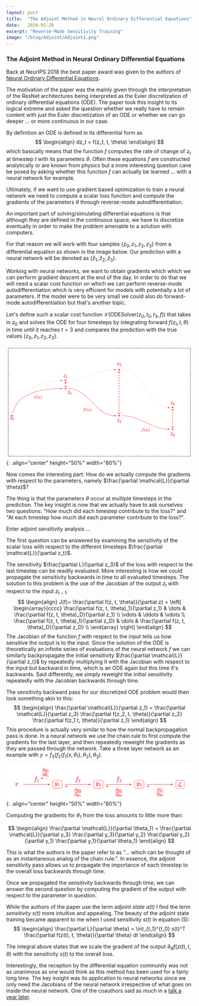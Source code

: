 ```yaml
---
layout: post
title:  "The Adjoint Method in Neural Ordinary Differential Equations"
date:   2020-05-20
excerpt: "Reverse-Mode Sensitivity Training"
image: "/blog/Adjoint/Adjoint1.png"
---
```

<head>
<script type="text/x-mathjax-config"> MathJax.Hub.Config({ TeX: { equationNumbers: { autoNumber: "all" } } }); </script>
       <script type="text/x-mathjax-config">
         MathJax.Hub.Config({
           tex2jax: {
             inlineMath: [ ['$','$'], ["\\(","\\)"] ],
             displayMath: [['$$','$$']],
             processEscapes: true
           }
         });
       </script>
       <script src="https://cdn.mathjax.org/mathjax/latest/MathJax.js?config=TeX-AMS-MML_HTMLorMML" type="text/javascript"></script>
</head>

### The Adjoint Method in Neural Ordinary Differential Equations

Back at NeurIPS 2018 the best paper award was given to the authors of [Neural Ordinary Differential Equations](https://arxiv.org/pdf/1806.07366.pdf).

The motivation of the paper was the mainly given through the interpretation of the ResNet architectures being interpreted as the Euler discretization of ordinary differential equations (ODE).
The paper took this insight to its logical extreme and asked the question whether we really have to remain content with just the Euler discretization of an ODE or whether we can go deeper ... or more continuous in our case.

By definition an ODE is defined in its differential form as
$$
\begin{align}
dz_t = f(z_t, t, \theta)
\end{align}
$$
which basically means that the function $f$ computes the rate of change of $z_t$ at timestep $t$ with its parameters $\theta$.
Often these equations $f$ are constructed analytically or are known from physics but a more interesting question cane be posed by asking whether this function $f$ can actually be learned ... with a neural network for example.

Ultimately, if we want to use gradient based optimization to train a neural network we need to compute a scalar loss function and compute the gradients of the parameters $\theta$ through reverse-mode autodifferentiation.

An important part of solving/simulating differential equations is that although they are defined in the continuous space, we have to discretize eventually in order to make the problem amenable to a solution with computers.

For that reason we will work with four samples $\{z_0, z_1, z_2, z_3 \}$ from a differential equation as shown in the image below. Our prediction with a neural network will be denoted as $\{\hat{z}_1, \hat{z}_2, \hat{z}_3 \}$.

Working with neural networks, we want to obtain gradients which which we can perform gradient descent at the end of the day. In order to do that we will need a scalar cost function on which we can perform reverse-mode autodifferentiation which is very efficient for models with potentially a lot of parameters. If the model were to be very small we could also do forward-mode autodifferentiation but that's another topic.

Let's define such a scalar cost function $\mathcal{L}(\text{ODESolver}(z_0, t_0, t_3, f))$ that takes in $z_0$ and solves the ODE for four timesteps by integrating forward $f(z_t, t, \theta)$ in time until it reaches $t=3$ and compares the prediction with the true values $\{z_0, z_1, z_2, z_3 \}$.

![](/blog/Adjoint/Adjoint1.png){: .align="center" height="50%" width="80%"}

Now comes the interesting part: How do we actually compute the gradients with respect to the parameters, namely $\frac{\partial \mathcal{L}}{\partial \theta}$?

The thing is that the parameters $\theta$ occur at multiple timesteps in the prediction.
The key insight is now that we actually have to ask ourselves two questions: "How much did each timestep contribute to the loss?" and "At each timestep how much did each parameter contribute to the loss?".

Enter adjoint sensitivity analysis ...

The first question can be answered by examining the sensitivity of the scalar loss with respect to the different timesteps $\frac{\partial \mathcal{L}}{\partial z_t}$.

The sensitivity $\frac{\partial L}{\partial z_3}$ of the loss with respect to the last timestep can be readily evaluated.
More interesting is how we could propagate the sensitivity backwards in time to all evaluated timesteps.
The solution to this problem is the use of the Jacobian of the output $z_t$ with respect to the input $z_{t-1}$:
$$
\begin{align}
J(f)= \frac{\partial f(z, t, \theta)}{\partial z} =
\left[
\begin{array}{cccc}
\frac{\partial f(z, t, \theta)_1}{\partial z_1} & \dots & \frac{\partial f(z, t, \theta)_D}{\partial z_1} \\
\vdots & \ddots & \vdots \\
\frac{\partial f(z, t, \theta)_1}{\partial z_D} & \dots & \frac{\partial f(z, t, \theta)_D}{\partial z_D} \\
\end{array}
\right]
\end{align}
$$
The Jacobian of the function $f$ with respect to the input tells us how sensitive the output is to the input.
Since the solution of the ODE is theoretically an infinite series of evaluations of the neural network $f$ we can similarly backpropagate the initial sensitivity $\frac{\partial \mathcal{L}}{\partial z_t}$ by repeatedly multiplying it with the Jacobian with respect to the input but backward in time, which is an ODE again but this time it's backwards.
Said differently, we simply reweight the initial sensitivity repeatedly with the Jacobian backwards through time. 

The sensitivity backward pass for our discretized ODE problem would then look something akin to this:
$$
\begin{align}
\frac{\partial \mathcal{L}}{\partial z_1} =
 \frac{\partial \mathcal{L}}{\partial z_3}
 \frac{\partial f(z_2, t, \theta)}{\partial z_2}
 \frac{\partial f(z_1 t, \theta)}{\partial z_1}
\end{align}
$$
This procedure is actually very similar to how the normal backpropagation pass is done.
In a neural network we use the chain rule to first compute the gradients for the last layer, and then repeatedly reweight the gradients as they are passed through the network.
Take a three layer network as an example with $y = f_3(f_2(f_1(x, \theta_1), \theta_2), \theta_3)$.

![](/blog/Adjoint/Adjoint2.png){: .align="center" height="50%" width="80%"}

Computing the gradients for $\theta_1$ from the loss amounts to little more than:

$$
\begin{align}
\frac{\partial \mathcal{L}}{\partial \theta_1} =
 \frac{\partial \mathcal{L}}{\partial y_3}
 \frac{\partial y_3}{\partial y_2}
 \frac{\partial y_2}{\partial y_1}
 \frac{\partial y_1}{\partial \theta_1}
\end{align}
$$

This is what the authors in the paper refer to as "... which can be thought of as an instantaneous analog of the chain rule.".
In essence, the adjoint sensitivity pass allows us to propagate the importance of each timestep to the overall loss backwards through time.

Once we propagated the sensitivity backwards through time, we can answer the second question by computing the gradient of the output with respect to the parameter in question.

While the authors of the paper use the term *adjoint state $a(t)$* I find the term *sensitivity $s(t)$* more intuitive and appealing.
The beauty of the adjoint state training became apparent to me when I used sensitivity $s(t)$ in equation (5):
$$
\begin{align}
\frac{\partial L}{\partial \theta} = \int_{t_1}^{t_0} s(t)^T \frac{\partial f(z(t), t, \theta)}{\partial \theta} dt
\end{align}
$$

The integral above states that we scale the gradient of the output $\partial_\theta f(z(t), t, \theta)$ with the sensitivity $s(t)$ to the overall loss.

Interestingly, the reception by the differential equation community was not as unanimous as one would think as this method has been used for a fairly long time. The key insight was its application to neural networks since we only need the Jacobians of the neural network irrespective of what goes on inside the neural network. One of the coauthors said as much in a [talk a year later](https://www.youtube.com/watch?v=YZ-_E7A3V2w).